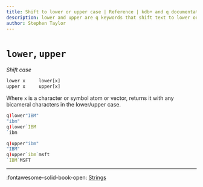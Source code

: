 ```yaml
---
title: Shift to lower or upper case | Reference | kdb+ and q documentation
description: lower and upper are q keywords that shift text to lower or upper case respectively.
author: Stephen Taylor
---
```

# `lower`, `upper`

_Shift case_



```txt
lower x     lower[x]
upper x     upper[x]
```

Where `x` is a character or symbol atom or vector, returns it with any bicameral characters in the lower/upper case.


```q
q)lower"IBM"
"ibm"
q)lower`IBM
`ibm

q)upper"ibm"
"IBM"
q)upper`ibm`msft
`IBM`MSFT
```


----
:fontawesome-solid-book-open:
[Strings](../basics/strings.md)